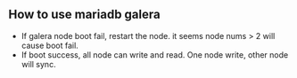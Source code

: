 ## How to use mariadb galera
- If galera node boot fail, restart the node. it seems node nums > 2 will cause boot fail.
- If boot success, all node can write and read. One node write, other node will sync.
